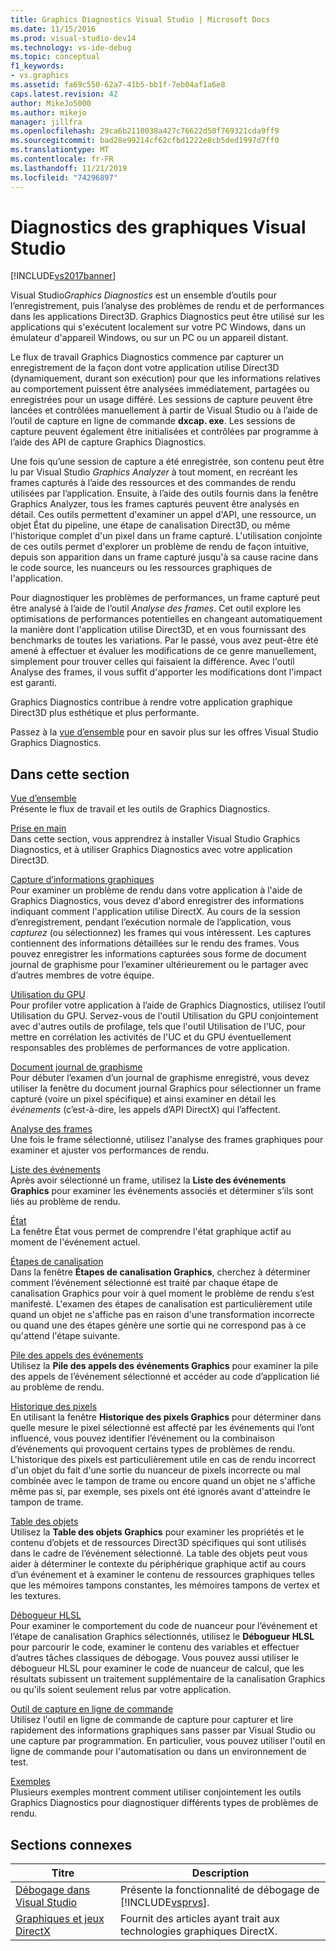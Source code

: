 ```yaml
---
title: Graphics Diagnostics Visual Studio | Microsoft Docs
ms.date: 11/15/2016
ms.prod: visual-studio-dev14
ms.technology: vs-ide-debug
ms.topic: conceptual
f1_keywords:
- vs.graphics
ms.assetid: fa69c550-62a7-41b5-bb1f-7eb04af1a6e8
caps.latest.revision: 42
author: MikeJo5000
ms.author: mikejo
manager: jillfra
ms.openlocfilehash: 29ca6b2110038a427c76622d50f769321cda9ff9
ms.sourcegitcommit: bad28e99214cf62cfbd1222e8cb5ded1997d7ff0
ms.translationtype: MT
ms.contentlocale: fr-FR
ms.lasthandoff: 11/21/2019
ms.locfileid: "74296897"
---
```

# <a name="visual-studio-graphics-diagnostics"></a>Diagnostics des graphiques Visual Studio
[!INCLUDE[vs2017banner](../includes/vs2017banner.md)]

Visual Studio*Graphics Diagnostics* est un ensemble d’outils pour l’enregistrement, puis l’analyse des problèmes de rendu et de performances dans les applications Direct3D. Graphics Diagnostics peut être utilisé sur les applications qui s'exécutent localement sur votre PC Windows, dans un émulateur d'appareil Windows, ou sur un PC ou un appareil distant.  
  
 Le flux de travail Graphics Diagnostics commence par capturer un enregistrement de la façon dont votre application utilise Direct3D (dynamiquement, durant son exécution) pour que les informations relatives au comportement puissent être analysées immédiatement, partagées ou enregistrées pour un usage différé. Les sessions de capture peuvent être lancées et contrôlées manuellement à partir de Visual Studio ou à l’aide de l’outil de capture en ligne de commande **dxcap. exe**. Les sessions de capture peuvent également être initialisées et contrôlées par programme à l’aide des API de capture Graphics Diagnostics.  
  
 Une fois qu’une session de capture a été enregistrée, son contenu peut être lu par Visual Studio *Graphics Analyzer* à tout moment, en recréant les frames capturés à l’aide des ressources et des commandes de rendu utilisées par l’application. Ensuite, à l’aide des outils fournis dans la fenêtre Graphics Analyzer, tous les frames capturés peuvent être analysés en détail. Ces outils permettent d'examiner un appel d'API, une ressource, un objet État du pipeline, une étape de canalisation Direct3D, ou même l'historique complet d'un pixel dans un frame capturé. L'utilisation conjointe de ces outils permet d'explorer un problème de rendu de façon intuitive, depuis son apparition dans un frame capturé jusqu'à sa cause racine dans le code source, les nuanceurs ou les ressources graphiques de l'application.  
  
 Pour diagnostiquer les problèmes de performances, un frame capturé peut être analysé à l’aide de l’outil *Analyse des frames*. Cet outil explore les optimisations de performances potentielles en changeant automatiquement la manière dont l'application utilise Direct3D, et en vous fournissant des benchmarks de toutes les variations. Par le passé, vous avez peut-être été amené à effectuer et évaluer les modifications de ce genre manuellement, simplement pour trouver celles qui faisaient la différence. Avec l'outil Analyse des frames, il vous suffit d'apporter les modifications dont l'impact est garanti.  
  
 Graphics Diagnostics contribue à rendre votre application graphique Direct3D plus esthétique et plus performante.  
  
 Passez à la [vue d’ensemble](../debugger/overview-of-visual-studio-graphics-diagnostics.md) pour en savoir plus sur les offres Visual Studio Graphics Diagnostics.  
  
## <a name="in-this-section"></a>Dans cette section  
 [Vue d’ensemble](../debugger/overview-of-visual-studio-graphics-diagnostics.md)  
 Présente le flux de travail et les outils de Graphics Diagnostics.  
  
 [Prise en main](../debugger/getting-started-with-visual-studio-graphics-diagnostics.md)  
 Dans cette section, vous apprendrez à installer Visual Studio Graphics Diagnostics, et à utiliser Graphics Diagnostics avec votre application Direct3D.  
  
 [Capture d’informations graphiques](../debugger/capturing-graphics-information.md)  
 Pour examiner un problème de rendu dans votre application à l'aide de Graphics Diagnostics, vous devez d'abord enregistrer des informations indiquant comment l'application utilise DirectX. Au cours de la session d’enregistrement, pendant l’exécution normale de l’application, vous *capturez* (ou sélectionnez) les frames qui vous intéressent. Les captures contiennent des informations détaillées sur le rendu des frames. Vous pouvez enregistrer les informations capturées sous forme de document journal de graphisme pour l’examiner ultérieurement ou le partager avec d’autres membres de votre équipe.  
  
 [Utilisation du GPU](../debugger/gpu-usage.md)  
 Pour profiler votre application à l’aide de Graphics Diagnostics, utilisez l’outil Utilisation du GPU. Servez-vous de l'outil Utilisation du GPU conjointement avec d'autres outils de profilage, tels que l'outil Utilisation de l'UC, pour mettre en corrélation les activités de l'UC et du GPU éventuellement responsables des problèmes de performances de votre application.  
  
 [Document journal de graphisme](../debugger/graphics-log-document.md)  
 Pour débuter l’examen d’un journal de graphisme enregistré, vous devez utiliser la fenêtre du document journal Graphics pour sélectionner un frame capturé (voire un pixel spécifique) et ainsi examiner en détail les *événements* (c’est-à-dire, les appels d’API DirectX) qui l’affectent.  
  
 [Analyse des frames](../debugger/graphics-frame-analysis.md)  
 Une fois le frame sélectionné, utilisez l'analyse des frames graphiques pour examiner et ajuster vos performances de rendu.  
  
 [Liste des événements](../debugger/graphics-event-list.md)  
 Après avoir sélectionné un frame, utilisez la **Liste des événements Graphics** pour examiner les événements associés et déterminer s’ils sont liés au problème de rendu.  
  
 [État](../debugger/graphics-state.md)  
 La fenêtre État vous permet de comprendre l'état graphique actif au moment de l'événement actuel.  
  
 [Étapes de canalisation](../debugger/graphics-pipeline-stages.md)  
 Dans la fenêtre **Étapes de canalisation Graphics**, cherchez à déterminer comment l’événement sélectionné est traité par chaque étape de canalisation Graphics pour voir à quel moment le problème de rendu s’est manifesté. L'examen des étapes de canalisation est particulièrement utile quand un objet ne s'affiche pas en raison d'une transformation incorrecte ou quand une des étapes génère une sortie qui ne correspond pas à ce qu'attend l'étape suivante.  
  
 [Pile des appels des événements](../debugger/graphics-event-call-stack.md)  
 Utilisez la **Pile des appels des événements Graphics** pour examiner la pile des appels de l’événement sélectionné et accéder au code d’application lié au problème de rendu.  
  
 [Historique des pixels](../debugger/graphics-pixel-history.md)  
 En utilisant la fenêtre **Historique des pixels Graphics** pour déterminer dans quelle mesure le pixel sélectionné est affecté par les événements qui l’ont influencé, vous pouvez identifier l’événement ou la combinaison d’événements qui provoquent certains types de problèmes de rendu. L'historique des pixels est particulièrement utile en cas de rendu incorrect d'un objet du fait d'une sortie du nuanceur de pixels incorrecte ou mal combinée avec le tampon de trame ou encore quand un objet ne s'affiche même pas si, par exemple, ses pixels ont été ignorés avant d'atteindre le tampon de trame.  
  
 [Table des objets](../debugger/graphics-object-table.md)  
 Utilisez la **Table des objets Graphics** pour examiner les propriétés et le contenu d’objets et de ressources Direct3D spécifiques qui sont utilisés dans le cadre de l’événement sélectionné. La table des objets peut vous aider à déterminer le contexte du périphérique graphique actif au cours d’un événement et à examiner le contenu de ressources graphiques telles que les mémoires tampons constantes, les mémoires tampons de vertex et les textures.  
  
 [Débogueur HLSL](../debugger/hlsl-shader-debugger.md)  
 Pour examiner le comportement du code de nuanceur pour l’événement et l’étape de canalisation Graphics sélectionnés, utilisez le **Débogueur HLSL** pour parcourir le code, examiner le contenu des variables et effectuer d’autres tâches classiques de débogage. Vous pouvez aussi utiliser le débogueur HLSL pour examiner le code de nuanceur de calcul, que les résultats subissent un traitement supplémentaire de la canalisation Graphics ou qu'ils soient seulement relus par votre application.  
  
 [Outil de capture en ligne de commande](../debugger/command-line-capture-tool.md)  
 Utilisez l'outil en ligne de commande de capture pour capturer et lire rapidement des informations graphiques sans passer par Visual Studio ou une capture par programmation. En particulier, vous pouvez utiliser l'outil en ligne de commande pour l'automatisation ou dans un environnement de test.  
  
 [Exemples](../debugger/graphics-diagnostics-examples.md)  
 Plusieurs exemples montrent comment utiliser conjointement les outils Graphics Diagnostics pour diagnostiquer différents types de problèmes de rendu.  
  
## <a name="related-sections"></a>Sections connexes  
  
|Titre|Description|  
|-----------|-----------------|  
|[Débogage dans Visual Studio](../debugger/debugging-in-visual-studio.md)|Présente la fonctionnalité de débogage de [!INCLUDE[vsprvs](../includes/vsprvs-md.md)].|  
|[Graphiques et jeux DirectX](https://go.microsoft.com/fwlink/?LinkId=256498)|Fournit des articles ayant trait aux technologies graphiques DirectX.|
